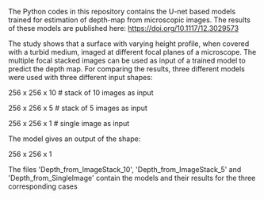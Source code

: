 The Python codes in this repository contains the U-net based models trained for estimation of depth-map from microscopic images. The results of these models are published here:
https://doi.org/10.1117/12.3029573

The study shows that a surface with varying height profile, when covered with a turbid medium, imaged at different focal planes of a microscope. 
The multiple focal stacked images can be used as input of a trained model to predict the depth map.
For comparing the results, three different models were used with three different input shapes: 

256 x 256 x 10  # stack of 10 images as input

256 x 256 x 5  # stack of 5 images as input

256 x 256 x 1  # single image as input

The model gives an output of the shape:

256 x 256 x 1

The files 'Depth_from_ImageStack_10', 'Depth_from_ImageStack_5' and 'Depth_from_SingleImage' contain the models and their results for the three corresponding cases
